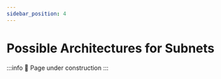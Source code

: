 ```yaml
---
sidebar_position: 4
---
```


# Possible Architectures for Subnets

:::info
🚧 Page under construction
:::
